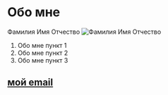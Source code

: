 # Обо мне

Фамилия Имя Отчество
![Фамилия Имя Отчество](https://t3.ftcdn.net/jpg/01/03/88/68/240_F_103886826_ZrNWoPPbMO74p06IvKS48zSHK4FqqelF.jpg)

1. Обо мне пункт 1
2. Обо мне пункт 2
3. Обо мне пункт 3

## [мой email](mailto:mail@mail.ru) 
